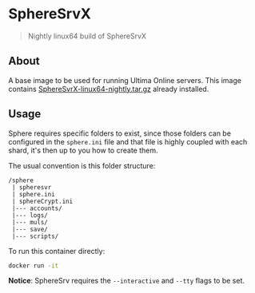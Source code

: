# SphereSrvX 

> Nightly linux64 build of SphereSrvX

## About

A base image to be used for running Ultima Online servers. This image contains
[SphereSvrX-linux64-nightly.tar.gz](https://forum.spherecommunity.net/sshare.php?srt=4)
already installed. 

## Usage

Sphere requires specific folders to exist, since those folders can be
configured in the `sphere.ini` file and that file is highly coupled with each
shard, it's then up to you how to create them.

The usual convention is this folder structure:

```
/sphere 
 | spheresvr
 | sphere.ini
 | sphereCrypt.ini
 |--- accounts/
 |--- logs/
 |--- muls/
 |--- save/
 |--- scripts/
```

To run this container directly:

```bash
docker run -it 
```

**Notice**: SphereSrv requires the `--interactive` and `--tty` flags to be set.
